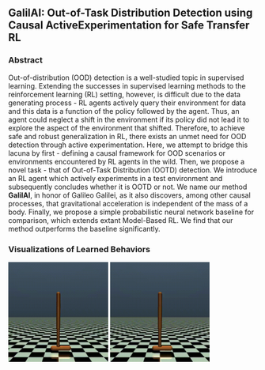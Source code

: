 ## GalilAI: Out-of-Task Distribution Detection using Causal ActiveExperimentation for Safe Transfer RL

### Abstract
Out-of-distribution (OOD) detection is a well-studied topic in supervised learning. Extending the successes in supervised learning methods to the reinforcement learning (RL) setting, however, is difficult due to the data generating process - RL agents actively query their environment for data and this data is a function of the policy followed by the agent. Thus, an agent could neglect a shift in the environment if its policy did not lead it to explore the aspect of the environment that shifted. Therefore, to achieve safe and robust generalization in RL, there exists an unmet need for OOD detection through active experimentation. Here, we attempt to bridge this lacuna by first - defining a causal framework for OOD scenarios or environments encountered by RL agents in the wild. Then, we propose a novel task - that of Out-of-Task Distribution (OOTD) detection. We introduce an RL agent which actively experiments in a test environment and subsequently concludes whether it is OOTD or not. We name our method **GalilAI**, in honor of Galileo Galilei, as it also discovers, among other causal processes, that gravitational acceleration is independent of the mass of a body. Finally, we propose a simple probabilistic neural network baseline for comparison, which extends extant Model-Based RL. We find that our method outperforms the baseline significantly. 

### Visualizations of Learned Behaviors

<p float="middle">
  <img src="/data/behaviors/hopper-gravity/hopper-mass1.20-gravity-15.7-trainEnv-true-measureFall.gif" width="40%" title="Train env" />
  <img src="/data/behaviors/hopper-gravity/hopper-mass1.20-gravity-15.7-testEnv-true-measureFall.gif" width="40%" title="Test env" />
</p>
